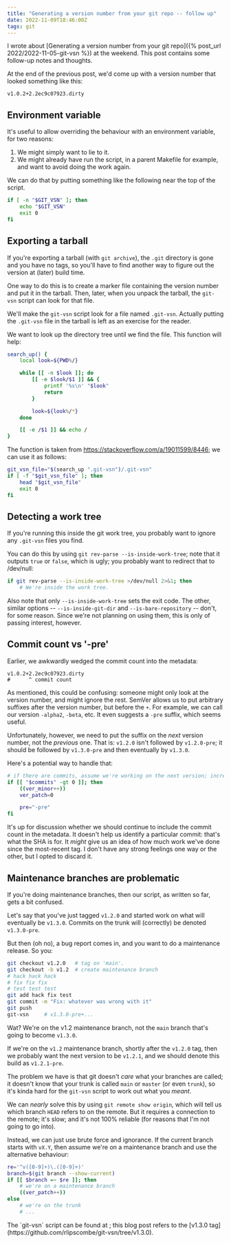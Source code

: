 ```yaml
---
title: "Generating a version number from your git repo -- follow up"
date: 2022-11-09T18:46:00Z
tags: git
---
```


I wrote about [Generating a version number from your git repo]({% post_url 2022/2022-11-05-git-vsn %}) at the weekend. This post contains some follow-up notes and thoughts.

At the end of the previous post, we'd come up with a version number that looked something like this:

```
v1.0.2+2.2ec9c07923.dirty
```

## Environment variable

It's useful to allow overriding the behaviour with an environment variable, for two reasons:

1. We might simply want to lie to it.
2. We might already have run the script, in a parent Makefile for example, and want to avoid doing the work again.

We can do that by putting something like the following near the top of the script.

```bash
if [ -n "$GIT_VSN" ]; then
    echo "$GIT_VSN"
    exit 0
fi
```

## Exporting a tarball

If you're exporting a tarball (with `git archive`), the `.git` directory is gone and you have no tags, so you'll have to
find another way to figure out the version at (later) build time.

One way to do this is to create a marker file containing the version number and put it in the tarball. Then, later, when
you unpack the tarball, the `git-vsn` script can look for that file.

We'll make the `git-vsn` script look for a file named `.git-vsn`. Actually putting the `.git-vsn` file in the tarball is
left as an exercise for the reader.

We want to look up the directory tree until we find the file. This function will help:

```bash
search_up() {
    local look=${PWD%/}

    while [[ -n $look ]]; do
        [[ -e $look/$1 ]] && {
            printf '%s\n' "$look"
            return
        }

        look=${look%/*}
    done

    [[ -e /$1 ]] && echo /
}
```

The function is taken from <https://stackoverflow.com/a/19011599/8446>; we can use it as follows:

```bash
git_vsn_file="$(search_up ".git-vsn")/.git-vsn"
if [ -f "$git_vsn_file" ]; then
    head "$git_vsn_file"
    exit 0
fi
```

## Detecting a work tree

If you're running this inside the git work tree, you probably want to ignore any `.git-vsn` files you find.

You can do this by using `git rev-parse --is-inside-work-tree`; note that it outputs `true` or `false`, which is ugly;
you probably want to redirect that to /dev/null:

```bash
if git rev-parse --is-inside-work-tree >/dev/null 2>&1; then
    # We're inside the work tree.
```

Also note that only `--is-inside-work-tree` sets the exit code. The other, similar options -- `--is-inside-git-dir` and
`--is-bare-repository` -- don't, for some reason. Since we're not planning on using them, this is only of passing
interest, however.

## Commit count vs '-pre'

Earlier, we awkwardly wedged the commit count into the metadata:

```
v1.0.2+2.2ec9c07923.dirty
#      ^ commit count
```

As mentioned, this could be confusing: someone might only look at the version number, and might ignore the rest. SemVer allows us to put arbitrary suffixes after the version number, but before the `+`. For example, we can call our version `-alpha2`, `-beta`, etc. It even suggests a `-pre` suffix, which seems useful.

Unfortunately, however, we need to put the suffix on the _next_ version number, not the _previous_ one. That is:
`v1.2.0` isn't followed by `v1.2.0-pre`; it should be followed by `v1.3.0-pre` and then eventually by `v1.3.0`.

Here's a potential way to handle that:

```bash
# if there are commits, assume we're working on the next version; increment minor, clear patch and add a -pre suffix.
if [[ "$commits" -gt 0 ]]; then
    ((ver_minor++))
    ver_patch=0

    pre="-pre"
fi
```

It's up for discussion whether we should continue to include the commit count in the metadata. It doesn't help us
identify a particular commit: that's what the SHA is for. It _might_ give us an idea of how much work we've done since
the most-recent tag. I don't have any strong feelings one way or the other, but I opted to discard it.

## Maintenance branches are problematic

If you're doing maintenance branches, then our script, as written so far, gets a bit confused.

Let's say that you've just tagged `v1.2.0` and started work on what will eventually be `v1.3.0`. Commits on the trunk will (correctly) be denoted `v1.3.0-pre`.

But then (oh no), a bug report comes in, and you want to do a maintenance release. So you:

```bash
git checkout v1.2.0   # tag on 'main'.
git checkout -b v1.2  # create maintenance branch
# hack hack hack
# fix fix fix
# test test test
git add hack fix test
git commit -m "Fix: whatever was wrong with it"
git push
git-vsn     # v1.3.0-pre+...
```

Wat? We're on the v1.2 maintenance branch, not the `main` branch that's going to become `v1.3.0`.

If we're on the `v1.2` maintenance branch, shortly after the `v1.2.0` tag, then we probably want the next version to be
`v1.2.1`, and we should denote this build as `v1.2.1-pre`.

The problem we have is that git doesn't _care_ what your branches are called; it doesn't know that your trunk is called
`main` or `master` (or even `trunk`), so it's kinda hard for the `git-vsn` script to work out what you _meant_.

We can _nearly_ solve this by using `git remote show origin`, which will tell us which branch `HEAD` refers to on the
remote. But it requires a connection to the remote; it's slow; and it's not 100% reliable (for reasons that I'm not
going to go into).

Instead, we can just use brute force and ignorance. If the current branch starts with `vX.Y`, then assume we're on a
maintenance branch and use the alternative behaviour:

```bash
re='^v([0-9]+)\.([0-9]+)'
branch=$(git branch --show-current)
if [[ $branch =~ $re ]]; then
    # we're on a maintenance branch
    ((ver_patch++))
else
    # we're on the trunk
    # ...
```

<div class="callout callout-info" markdown="span">
The `git-vsn` script can be found at <https://github.com/rlipscombe/git-vsn>; this blog post refers to the
[v1.3.0 tag](https://github.com/rlipscombe/git-vsn/tree/v1.3.0).
</div>

